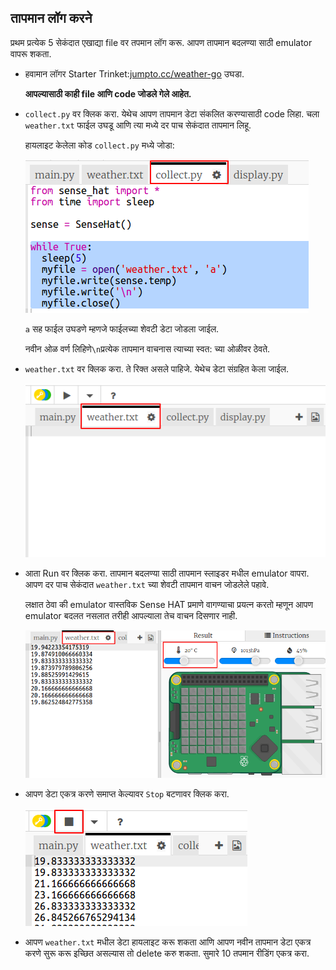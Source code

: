 ## तापमान लॉग करने

प्रथम प्रत्येक 5 सेकंदात एखाद्या file वर तपमान लॉग करू. आपण तापमान बदलण्या साठी emulator वापरू शकता.

+ हवामान लॉगर Starter Trinket:<a href="http://jumpto.cc/weather-go" target="_blank">jumpto.cc/weather-go</a> उघडा.
    
    **आपल्यासाठी काही file आणि code जोडले गेले आहेत.**

+ `collect.py` वर क्लिक करा. येथेच आपण तापमान डेटा संकलित करण्यासाठी code लिहा. चला `weather.txt` फाईल उघडू आणि त्या मध्ये दर पाच सेकंदात तापमान लिहू.
    
    हायलाइट केलेला कोड `collect.py` मध्ये जोडा:
    
    ![स्क्रीनशॉट](images/weather-collect.png)
    
    `a` सह फाईल उघडणे म्हणजे फाईलच्या शेवटी डेटा जोडला जाईल.
    
    नवीन ओळ वर्ण लिहिणे`\n`प्रत्येक तापमान वाचनास त्याच्या स्वत: च्या ओळीवर ठेवते.

+ `weather.txt` वर क्लिक करा. ते रिक्त असले पाहिजे. येथेच डेटा संग्रहित केला जाईल.
    
    ![स्क्रीनशॉट](images/weather-file.png)

+ आता Run वर क्लिक करा. तापमान बदलण्या साठी तापमान स्लाइडर मधील emulator वापरा. आपण दर पाच सेकंदात `weather.txt` च्या शेवटी तापमान वाचन जोडलेले पहावे.
    
    लक्षात ठेवा की emulator वास्तविक Sense HAT प्रमाणे वागण्याचा प्रयत्न करतो म्हणून आपण emulator बदलत नसलात तरीही आपल्याला तेच वाचन दिसणार नाही.
    
    ![स्क्रीनशॉट](images/weather-temperature.png)

+ आपण डेटा एकत्र करणे समाप्त केल्यावर `Stop` बटणावर क्लिक करा.
    
    ![स्क्रीनशॉट](images/weather-stop.png)

+ आपण `weather.txt` मधील डेटा हायलाइट करू शकता आणि आपण नवीन तापमान डेटा एकत्र करणे सुरू करू इच्छित असल्यास तो delete करु शकता. सुमारे 10 तपमान रीडिंग एकत्र करा.